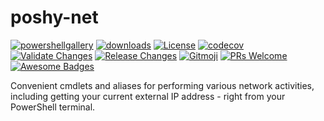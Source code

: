 # poshy-net

[![powershellgallery](https://img.shields.io/powershellgallery/v/poshy-net.svg)](https://www.powershellgallery.com/packages/poshy-net)
[![downloads](https://img.shields.io/powershellgallery/dt/poshy-net.svg)](https://www.powershellgallery.com/packages/poshy-net)
[![License](https://img.shields.io/github/license/pwshrc/poshy-net)](./LICENSE.txt)
[![codecov](https://codecov.io/gh/pwshrc/poshy-net/branch/main/graph/badge.svg)](https://codecov.io/gh/pwshrc/poshy-net)
[![Validate Changes](https://github.com/pwshrc/poshy-net/actions/workflows/validate.yml/badge.svg)](https://github.com/pwshrc/poshy-net/actions/workflows/validate.yml)
[![Release Changes](https://github.com/pwshrc/poshy-net/actions/workflows/release.yml/badge.svg)](https://github.com/pwshrc/poshy-net/actions/workflows/release.yml)
[![Gitmoji](https://img.shields.io/badge/gitmoji-%20😜%20😍-FFDD67.svg?style=flat-square)](https://gitmoji.carloscuesta.me/)
[![PRs Welcome](https://img.shields.io/badge/PRs-welcome-brightgreen.svg?style=flat-square)](http://makeapullrequest.com)
[![Awesome Badges](https://img.shields.io/badge/badges-awesome-green.svg)](https://github.com/Naereen/badges)

Convenient cmdlets and aliases for performing various network activities, including getting your current external IP address - right from your PowerShell terminal.

